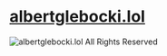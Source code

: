 # [albertglebocki.lol](https://albertglebocki.lol)

![albertglebocki.lol](https://ineffabile.art/assets/albertglebocki-preview.webp)
All Rights Reserved

